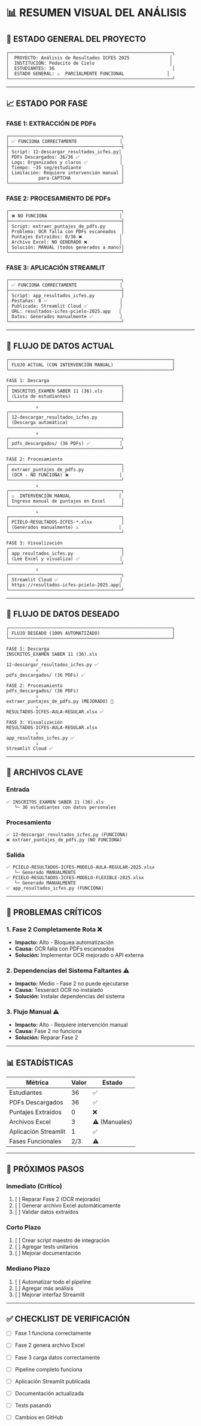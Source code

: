 # 📊 RESUMEN VISUAL DEL ANÁLISIS

## 🎯 ESTADO GENERAL DEL PROYECTO

```
┌─────────────────────────────────────────────────────────────┐
│  PROYECTO: Análisis de Resultados ICFES 2025               │
│  INSTITUCIÓN: Pedacito de Cielo                            │
│  ESTUDIANTES: 36                                            │
│  ESTADO GENERAL: ⚠️  PARCIALMENTE FUNCIONAL                │
└─────────────────────────────────────────────────────────────┘
```

---

## 📈 ESTADO POR FASE

### FASE 1: EXTRACCIÓN DE PDFs
```
┌──────────────────────────────────────────┐
│ ✅ FUNCIONA CORRECTAMENTE                │
├──────────────────────────────────────────┤
│ Script: 12-descargar_resultados_icfes.py│
│ PDFs Descargados: 36/36 ✅               │
│ Logs: Organizados y claros ✅            │
│ Tiempo: ~35 seg/estudiante               │
│ Limitación: Requiere intervención manual │
│           para CAPTCHA                   │
└──────────────────────────────────────────┘
```

### FASE 2: PROCESAMIENTO DE PDFs
```
┌──────────────────────────────────────────┐
│ ❌ NO FUNCIONA                           │
├──────────────────────────────────────────┤
│ Script: extraer_puntajes_de_pdfs.py      │
│ Problema: OCR falla con PDFs escaneados  │
│ Puntajes Extraídos: 0/36 ❌              │
│ Archivo Excel: NO GENERADO ❌            │
│ Solución: MANUAL (todos generados a mano)│
└──────────────────────────────────────────┘
```

### FASE 3: APLICACIÓN STREAMLIT
```
┌──────────────────────────────────────────┐
│ ✅ FUNCIONA CORRECTAMENTE                │
├──────────────────────────────────────────┤
│ Script: app_resultados_icfes.py          │
│ Pestañas: 8 ✅                           │
│ Publicada: Streamlit Cloud ✅            │
│ URL: resultados-icfes-pcielo-2025.app   │
│ Datos: Generados manualmente ✅          │
└──────────────────────────────────────────┘
```

---

## 🔄 FLUJO DE DATOS ACTUAL

```
┌─────────────────────────────────────────────────────────────┐
│ FLUJO ACTUAL (CON INTERVENCIÓN MANUAL)                      │
└─────────────────────────────────────────────────────────────┘

FASE 1: Descarga
┌──────────────────────────────────────────┐
│ INSCRITOS_EXAMEN SABER 11 (36).xls       │
│ (Lista de estudiantes)                   │
└──────────────────────────────────────────┘
           ↓
┌──────────────────────────────────────────┐
│ 12-descargar_resultados_icfes.py         │
│ (Descarga automática)                    │
└──────────────────────────────────────────┘
           ↓
┌──────────────────────────────────────────┐
│ pdfs_descargados/ (36 PDFs) ✅           │
└──────────────────────────────────────────┘

FASE 2: Procesamiento
┌──────────────────────────────────────────┐
│ extraer_puntajes_de_pdfs.py              │
│ (OCR - NO FUNCIONA) ❌                   │
└──────────────────────────────────────────┘
           ↓
┌──────────────────────────────────────────┐
│ ⚠️  INTERVENCIÓN MANUAL                  │
│ Ingreso manual de puntajes en Excel      │
└──────────────────────────────────────────┘
           ↓
┌──────────────────────────────────────────┐
│ PCIELO-RESULTADOS-ICFES-*.xlsx           │
│ (Generados manualmente) ⚠️               │
└──────────────────────────────────────────┘

FASE 3: Visualización
┌──────────────────────────────────────────┐
│ app_resultados_icfes.py                  │
│ (Lee Excel y visualiza) ✅               │
└──────────────────────────────────────────┘
           ↓
┌──────────────────────────────────────────┐
│ Streamlit Cloud ✅                       │
│ https://resultados-icfes-pcielo-2025.app│
└──────────────────────────────────────────┘
```

---

## 🔄 FLUJO DE DATOS DESEADO

```
┌─────────────────────────────────────────────────────────────┐
│ FLUJO DESEADO (100% AUTOMATIZADO)                           │
└─────────────────────────────────────────────────────────────┘

FASE 1: Descarga
INSCRITOS_EXAMEN SABER 11 (36).xls
           ↓
12-descargar_resultados_icfes.py ✅
           ↓
pdfs_descargados/ (36 PDFs) ✅

FASE 2: Procesamiento
pdfs_descargados/ (36 PDFs)
           ↓
extraer_puntajes_de_pdfs.py (MEJORADO) 🔧
           ↓
RESULTADOS-ICFES-AULA-REGULAR.xlsx ✅

FASE 3: Visualización
RESULTADOS-ICFES-AULA-REGULAR.xlsx
           ↓
app_resultados_icfes.py ✅
           ↓
Streamlit Cloud ✅
```

---

## 📁 ARCHIVOS CLAVE

### Entrada
```
✅ INSCRITOS_EXAMEN SABER 11 (36).xls
   └─ 36 estudiantes con datos personales
```

### Procesamiento
```
✅ 12-descargar_resultados_icfes.py (FUNCIONA)
❌ extraer_puntajes_de_pdfs.py (NO FUNCIONA)
```

### Salida
```
✅ PCIELO-RESULTADOS-ICFES-MODELO-AULA-REGULAR-2025.xlsx
   └─ Generado MANUALMENTE
✅ PCIELO-RESULTADOS-ICFES-MODELO-FLEXIBLE-2025.xlsx
   └─ Generado MANUALMENTE
✅ app_resultados_icfes.py (FUNCIONA)
```

---

## 🎯 PROBLEMAS CRÍTICOS

### 1. Fase 2 Completamente Rota ❌
- **Impacto:** Alto - Bloquea automatización
- **Causa:** OCR falla con PDFs escaneados
- **Solución:** Implementar OCR mejorado o API externa

### 2. Dependencias del Sistema Faltantes ⚠️
- **Impacto:** Medio - Fase 2 no puede ejecutarse
- **Causa:** Tesseract OCR no instalado
- **Solución:** Instalar dependencias del sistema

### 3. Flujo Manual ⚠️
- **Impacto:** Alto - Requiere intervención manual
- **Causa:** Fase 2 no funciona
- **Solución:** Reparar Fase 2

---

## 📊 ESTADÍSTICAS

| Métrica | Valor | Estado |
|---------|-------|--------|
| Estudiantes | 36 | ✅ |
| PDFs Descargados | 36 | ✅ |
| Puntajes Extraídos | 0 | ❌ |
| Archivos Excel | 3 | ⚠️ (Manuales) |
| Aplicación Streamlit | 1 | ✅ |
| Fases Funcionales | 2/3 | ⚠️ |

---

## 🚀 PRÓXIMOS PASOS

### Inmediato (Crítico)
1. [ ] Reparar Fase 2 (OCR mejorado)
2. [ ] Generar archivo Excel automáticamente
3. [ ] Validar datos extraídos

### Corto Plazo
1. [ ] Crear script maestro de integración
2. [ ] Agregar tests unitarios
3. [ ] Mejorar documentación

### Mediano Plazo
1. [ ] Automatizar todo el pipeline
2. [ ] Agregar más análisis
3. [ ] Mejorar interfaz Streamlit

---

## ✅ CHECKLIST DE VERIFICACIÓN

- [ ] Fase 1 funciona correctamente
- [ ] Fase 2 genera archivo Excel
- [ ] Fase 3 carga datos correctamente
- [ ] Pipeline completo funciona
- [ ] Aplicación Streamlit publicada
- [ ] Documentación actualizada
- [ ] Tests pasando
- [ ] Cambios en GitHub


